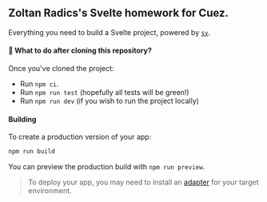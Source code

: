 ## Zoltan Radics's Svelte homework for Cuez.

Everything you need to build a Svelte project, powered by [`sv`](https://github.com/sveltejs/cli).

#### 🤔 What to do after cloning this repository?

Once you've cloned the project:

-  Run `npm ci`.
-  Run `npm run test` (hopefully all tests will be green!)
-  Run `npm run dev` (if you wish to run the project locally)

#### Building

To create a production version of your app:

```bash
npm run build
```

You can preview the production build with `npm run preview`.

> To deploy your app, you may need to install an [adapter](https://svelte.dev/docs/kit/adapters) for your target environment.
